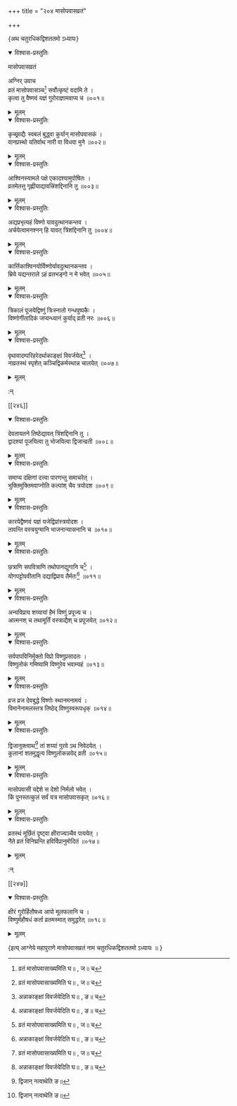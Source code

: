 +++
title = "२०४ मासोपवासव्रतं"

+++

\{अथ चतुरधिकद्विशततमो ऽध्यायः\}


<details open><summary>विश्वास-प्रस्तुतिः</summary>

मासोपवासव्रतं  
    
अग्निर् उवाच  
व्रतं मासोपवासञ्च[^१] सर्वोत्कृष्टं वदामि ते   ।  
कृत्वा तु वैष्णवं यज्ञं गुरोराज्ञामवाप्य च   ॥००१॥
</details>

<details><summary>मूलम्</summary>

मासोपवासव्रतं  
    
अग्निर् उवाच  
व्रतं मासोपवासञ्च[^१] सर्वोत्कृष्टं वदामि ते   ।  
कृत्वा तु वैष्णवं यज्ञं गुरोराज्ञामवाप्य च   ॥००१॥
</details>  

<details open><summary>विश्वास-प्रस्तुतिः</summary>

कृच्छ्राद्यैः स्वबलं बुद्ध्वा कुर्यान् मासोपवासकं   ।  
वानप्रस्थो यतिर्वाथ नारी वा विधवा मुने ॥००२॥
</details>

<details><summary>मूलम्</summary>

कृच्छ्राद्यैः स्वबलं बुद्ध्वा कुर्यान् मासोपवासकं   ।  
वानप्रस्थो यतिर्वाथ नारी वा विधवा मुने ॥००२॥
</details>  

<details open><summary>विश्वास-प्रस्तुतिः</summary>

आश्विनस्यामले पक्षे एकादश्यामुपोषितः ।  
व्रतमेतत्तु गृह्णीयाद्यावत्त्रिंशद्दिनानि तु ॥००३॥
</details>

<details><summary>मूलम्</summary>

आश्विनस्यामले पक्षे एकादश्यामुपोषितः ।  
व्रतमेतत्तु गृह्णीयाद्यावत्त्रिंशद्दिनानि तु ॥००३॥
</details>  

<details open><summary>विश्वास-प्रस्तुतिः</summary>

अद्यप्रभृत्यहं विष्णो यावदुत्थानकन्तव ।  
अर्चयेत्वामनश्नन् हि यावत् त्रिंशद्दिनानि तु ॥००४॥
</details>

<details><summary>मूलम्</summary>

अद्यप्रभृत्यहं विष्णो यावदुत्थानकन्तव ।  
अर्चयेत्वामनश्नन् हि यावत् त्रिंशद्दिनानि तु ॥००४॥
</details>  

<details open><summary>विश्वास-प्रस्तुतिः</summary>

कार्त्तिकाश्विनयोर्विष्णोर्यावदुत्थानकन्तव ।  
म्रिये यद्यन्तराले ऽहं व्रतभङ्गो न मे भवेत् ॥००५॥
</details>

<details><summary>मूलम्</summary>

कार्त्तिकाश्विनयोर्विष्णोर्यावदुत्थानकन्तव ।  
म्रिये यद्यन्तराले ऽहं व्रतभङ्गो न मे भवेत् ॥००५॥
</details>  

<details open><summary>विश्वास-प्रस्तुतिः</summary>

त्रिकालं पूजयेद्विष्णुं त्रिःस्नातो गन्धपुष्पकैः   ।  
विष्णोर्गीतादिकं जप्यन्ध्यानं कुर्याद् व्रती नरः   ॥००६॥
</details>

<details><summary>मूलम्</summary>

त्रिकालं पूजयेद्विष्णुं त्रिःस्नातो गन्धपुष्पकैः   ।  
विष्णोर्गीतादिकं जप्यन्ध्यानं कुर्याद् व्रती नरः   ॥००६॥
</details>  

<details open><summary>विश्वास-प्रस्तुतिः</summary>

वृथावादम्परिहरेदर्थाकाङ्क्षां विवर्जयेत्[^२]   ।  
नाव्रतस्थं स्पृशेत् कञ्चिद्विकर्मस्थान्न चालयेत् ॥००७॥
</details>

<details><summary>मूलम्</summary>

वृथावादम्परिहरेदर्थाकाङ्क्षां विवर्जयेत्[^२]   ।  
नाव्रतस्थं स्पृशेत् कञ्चिद्विकर्मस्थान्न चालयेत् ॥००७॥
</details>  
    
:न्  
    
[^१]: व्रतं मासोपवासाख्यमिति घ॥ , ज॥ च  
    
[^२]: अन्नाकाङ्क्षां विवर्जयेदिति घ॥ , ङ॥ च  

[[२४६]]
    

<details open><summary>विश्वास-प्रस्तुतिः</summary>

देवतायतने तिष्ठेद्यावत् त्रिंशद्दिनानि तु ।  
द्वादश्यां पूजयित्वा तु भोजयित्वा द्विजान्व्रती ॥००८॥
</details>

<details><summary>मूलम्</summary>

देवतायतने तिष्ठेद्यावत् त्रिंशद्दिनानि तु ।  
द्वादश्यां पूजयित्वा तु भोजयित्वा द्विजान्व्रती ॥००८॥
</details>  

<details open><summary>विश्वास-प्रस्तुतिः</summary>

समाप्य दक्षिणां दत्त्वा पारणन्तु समाचरेत् ।  
भुक्तिमुक्तिमवाप्नोति कल्पांश् चैव त्रयोदश ॥००९॥
</details>

<details><summary>मूलम्</summary>

समाप्य दक्षिणां दत्त्वा पारणन्तु समाचरेत् ।  
भुक्तिमुक्तिमवाप्नोति कल्पांश् चैव त्रयोदश ॥००९॥
</details>  

<details open><summary>विश्वास-प्रस्तुतिः</summary>

कारयेद्वैष्णवं यज्ञं यजेद्विप्रांस्त्रयोदश   ।  
तावन्ति वस्त्रयुग्मानि भाजनान्यासनानि च ॥०१०॥
</details>

<details><summary>मूलम्</summary>

कारयेद्वैष्णवं यज्ञं यजेद्विप्रांस्त्रयोदश   ।  
तावन्ति वस्त्रयुग्मानि भाजनान्यासनानि च ॥०१०॥
</details>  

<details open><summary>विश्वास-प्रस्तुतिः</summary>

छत्राणि सपवित्राणि तथोपानद्युगानि च[^१] ।  
योगपट्टोपवीतानि दद्याद्विप्राय तैर्मतः[^२] ॥०११॥
</details>

<details><summary>मूलम्</summary>

छत्राणि सपवित्राणि तथोपानद्युगानि च[^१] ।  
योगपट्टोपवीतानि दद्याद्विप्राय तैर्मतः[^२] ॥०११॥
</details>  

<details open><summary>विश्वास-प्रस्तुतिः</summary>

अन्यविप्राय शय्यायां हैमं विष्णुं प्रपूज्य च   ।  
आत्मनश् च तथामूर्तिं वस्त्राद्यैश् च प्रपूजयेत् ॥०१२॥
</details>

<details><summary>मूलम्</summary>

अन्यविप्राय शय्यायां हैमं विष्णुं प्रपूज्य च   ।  
आत्मनश् च तथामूर्तिं वस्त्राद्यैश् च प्रपूजयेत् ॥०१२॥
</details>  

<details open><summary>विश्वास-प्रस्तुतिः</summary>

सर्वपापविनिर्मुक्तो विप्रो विष्णुप्रसादतः ।  
विष्णुलोकं गमिष्यामि विष्णुरेव भवाम्यहं   ॥०१३॥
</details>

<details><summary>मूलम्</summary>

सर्वपापविनिर्मुक्तो विप्रो विष्णुप्रसादतः ।  
विष्णुलोकं गमिष्यामि विष्णुरेव भवाम्यहं   ॥०१३॥
</details>  

<details open><summary>विश्वास-प्रस्तुतिः</summary>

व्रज व्रज देवबुद्धे विष्णोः स्थानमनामयं ।  
विमानेनामलस्तत्र तिष्ठेद् विष्णुस्वरूपधृक्   ॥०१४॥
</details>

<details><summary>मूलम्</summary>

व्रज व्रज देवबुद्धे विष्णोः स्थानमनामयं ।  
विमानेनामलस्तत्र तिष्ठेद् विष्णुस्वरूपधृक्   ॥०१४॥
</details>  

<details open><summary>विश्वास-प्रस्तुतिः</summary>

द्विजानुक्त्वाथ[^३] तां शय्यां गुरवे ऽथ निवेदयेत् ।  
कुलानां शतमुद्धृत्य विष्णुलोकन्नयेद् व्रती   ॥०१५॥
</details>

<details><summary>मूलम्</summary>

द्विजानुक्त्वाथ[^३] तां शय्यां गुरवे ऽथ निवेदयेत् ।  
कुलानां शतमुद्धृत्य विष्णुलोकन्नयेद् व्रती   ॥०१५॥
</details>  

<details open><summary>विश्वास-प्रस्तुतिः</summary>

मासोपवासी यद्देशे स देशो निर्मलो भवेत् ।  
किं पुनस्तत्कुलं सर्वं यत्र मासोपवासकृत् ॥०१६॥
</details>

<details><summary>मूलम्</summary>

मासोपवासी यद्देशे स देशो निर्मलो भवेत् ।  
किं पुनस्तत्कुलं सर्वं यत्र मासोपवासकृत् ॥०१६॥
</details>  

<details open><summary>विश्वास-प्रस्तुतिः</summary>

व्रतस्थं मूर्छितं दृष्ट्वा क्षीराज्यञ्चैव पाययेत्   ।  
नैते व्रतं विनिघ्रन्ति हविर्विप्रानुमोदितं ॥०१७॥
</details>

<details><summary>मूलम्</summary>

व्रतस्थं मूर्छितं दृष्ट्वा क्षीराज्यञ्चैव पाययेत्   ।  
नैते व्रतं विनिघ्रन्ति हविर्विप्रानुमोदितं ॥०१७॥
</details>  
    
:न्  
    
[^१]: ततः पानयुतानि चेति ख॥  
    
[^२]: वै नत इति घ॥  
    
[^३]: द्विजान् नत्वाथेति ङ॥  

[[२४७]]
    

<details open><summary>विश्वास-प्रस्तुतिः</summary>

क्षीरं गुरोर्हितौषध्व आपो मूलफलानि च ।  
विष्णुर्महौषधं कर्ता व्रतमस्मात् समुद्धरेत्   ॥०१८॥
</details>

<details><summary>मूलम्</summary>

क्षीरं गुरोर्हितौषध्व आपो मूलफलानि च ।  
विष्णुर्महौषधं कर्ता व्रतमस्मात् समुद्धरेत्   ॥०१८॥
</details>  
    
\{इत्य् आग्नेये महापुराणे मासोपवासव्रतं नाम चतुरधिकद्विशततमो ऽध्यायः ॥  }
    
